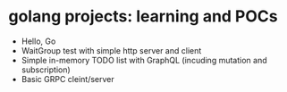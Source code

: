 # golang projects: learning and POCs

* Hello, Go
* WaitGroup test with simple http server and client
* Simple in-memory TODO list with GraphQL (incuding mutation and subscription) 
* Basic GRPC cleint/server 
